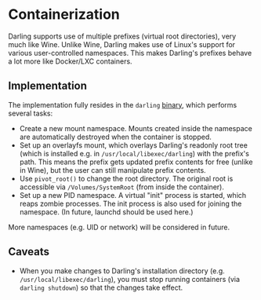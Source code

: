 # Containerization

Darling supports use of multiple prefixes (virtual root directories), very much
like Wine. Unlike Wine, Darling makes use of Linux's support for various
user-controlled namespaces. This makes Darling's prefixes behave a lot more like
Docker/LXC containers.

## Implementation

The implementation fully resides in the `darling`
[binary](https://github.com/darlinghq/darling/blob/master/src/startup/darling.c),
which performs several tasks:

* Create a new mount namespace. Mounts created inside the namespace are
  automatically destroyed when the container is stopped.
* Set up an overlayfs mount, which overlays Darling's readonly root tree (which
  is installed e.g. in `/usr/local/libexec/darling`) with the prefix's path.
  This means the prefix gets updated prefix contents for free (unlike in Wine),
  but the user can still manipulate prefix contents.
* Use `pivot_root()` to change the root directory. The original root is
  accessible via `/Volumes/SystemRoot` (from inside the container).
* Set up a new PID namespace. A virtual "init" process is started, which reaps
  zombie processes. The init process is also used for joining the namespace. (In
  future, launchd should be used here.)

More namespaces (e.g. UID or network) will be considered in future.

## Caveats

* When you make changes to Darling's installation directory (e.g.
  `/usr/local/libexec/darling`), you must stop running containers (via `darling
  shutdown`) so that the changes take effect.

